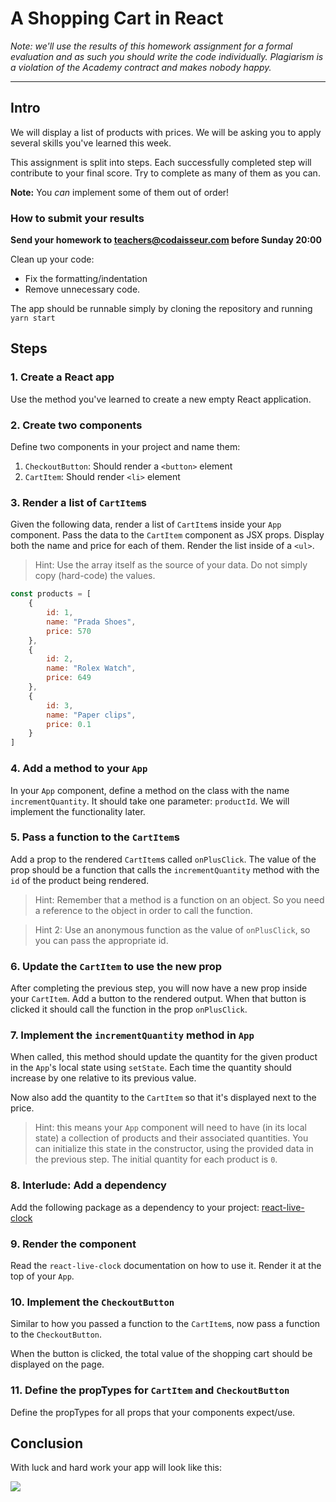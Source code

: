 # A Shopping Cart in React

_Note: we'll use the results of this homework assignment for a formal evaluation and as such you should write the code individually. Plagiarism is a violation of the Academy contract and makes nobody happy._

***

## Intro

We will display a list of products with prices. We will be asking you to apply several skills you've learned this week. 

This assignment is split into steps. Each successfully completed step will contribute to your final score. Try to complete as many of them as you can. 

**Note:** You _can_ implement some of them out of order!

### How to submit your results
**Send your homework to teachers@codaisseur.com before Sunday 20:00**

Clean up your code: 
- Fix the formatting/indentation
- Remove unnecessary code.

The app should be runnable simply by cloning the repository and running `yarn start`

## Steps

### 1. Create a React app
Use the method you've learned to create a new empty React application.

### 2. Create two components
Define two components in your project and name them:

1. `CheckoutButton`: Should render a `<button>` element
1. `CartItem`: Should render `<li>` element

### 3. Render a list of `CartItem`s
Given the following data, render a list of `CartItem`s inside your `App` component. Pass the data to the `CartItem` component as JSX props. Display both the name and price for each of them. Render the list inside of a `<ul>`.

> Hint: Use the array itself as the source of your data. Do not simply copy (hard-code) the values.

```js
const products = [
    {
        id: 1,
        name: "Prada Shoes",
        price: 570
    },
    {
        id: 2,
        name: "Rolex Watch",
        price: 649
    },
    {
        id: 3,
        name: "Paper clips",
        price: 0.1
    }
]
```

### 4. Add a method to your `App`
In your `App` component, define a method on the class with the name `incrementQuantity`. It should take one parameter: `productId`. We will implement the functionality later.

### 5. Pass a function to the `CartItem`s
Add a prop to the rendered `CartItem`s called `onPlusClick`. The value of the prop should be a function that calls the `incrementQuantity` method with the `id` of the product being rendered.

> Hint: Remember that a method is a function on an object. So you need a reference to the object in order to call the function. 

> Hint 2: Use an anonymous function as the value of `onPlusClick`, so you can pass the appropriate id.

### 6. Update the `CartItem` to use the new prop
After completing the previous step, you will now have a new prop inside your `CartItem`. Add a button to the rendered output. When that button is clicked it should call the function in the prop `onPlusClick`.

### 7. Implement the `incrementQuantity` method in `App`
When called, this method should update the quantity for the given product in the `App`'s local state using `setState`. Each time the quantity should increase by one relative to its previous value.

Now also add the quantity to the `CartItem` so that it's displayed next to the price.

> Hint: this means your `App` component will need to have (in its local state) a collection of products and their associated quantities. You can initialize this state in the constructor, using the provided data in the previous step. The initial quantity for each product is `0`.

### 8. Interlude: Add a dependency
Add the following package as a dependency to your project: [react-live-clock](https://www.npmjs.com/package/react-live-clock)

### 9. Render the component
Read the `react-live-clock` documentation on how to use it. Render it at the top of your `App`.

### 10. Implement the `CheckoutButton`
Similar to how you passed a function to the `CartItem`s, now pass a function to the `CheckoutButton`.

When the button is clicked, the total value of the shopping cart should be displayed on the page.

### 11. Define the propTypes for `CartItem` and `CheckoutButton`
Define the propTypes for all props that your components expect/use.

## Conclusion

With luck and hard work your app will look like this:

<img src="https://cd.sseu.re/React_App_-_Google_Chrome_2018-05-02_18.39.05.png"/>